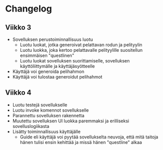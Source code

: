 # Changelog

## Viikko 3

- Sovelluksen perustoiminnallisuus luotu
  - Luotu luokat, jotka generoivat pelattavan rodun ja pelityylin
  - Luotu luokka, joka kertoo pelattavalle pelityylille suositellun ensimmäisen "questlinen"
  - Luotu luokat sovelluksen suorittamiselle, sovelluksen käyttöliittymälle ja käyttäjäsyötteelle
- Käyttäjä voi generoida pelihahmon
- Käyttäjä voi tulostaa generoidut pelihahmot

## Viikko 4

- Luotu testejä sovellukselle
- Luotu invoke komennot sovellukselle
- Parannettu sovelluksen rakennetta
- Muutettu sovelluksen UI luokka paremmaksi ja erilliseksi sovelluslogiikasta
- Lisätty toiminnallisuus käyttäjälle
  - Guide eli käyttäjä voi pyytää sovellukselta neuvoja, että mitä taitoja hänen tulisi ensin kehittää ja missä hänen "questline" alkaa
